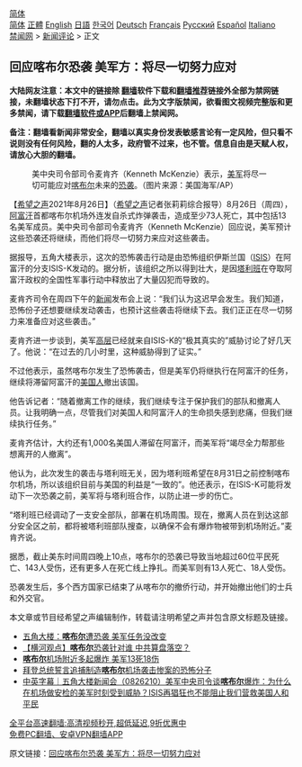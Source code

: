  <!-- 面包屑导航 --> <div class="breadcrumb"><!-- GTranslate: https://gtranslate.io/ -->  <div class="switcher notranslate">  <div class="selected">  <a href="#" onclick="return false;"> 简体</a>  </div>  <div class="option">  <a href="https://www.bannedbook.org" onclick="doGTranslate('zh-CN|zh-CN');jQuery('div.switcher div.selected a').html(jQuery(this).html());return false;" title="简体中文" class="nturl selected"> 简体</a>  <a href="https://www.bannedbook.org/zh-tw/" onclick="doGTranslate('zh-CN|zh-TW');jQuery('div.switcher div.selected a').html(jQuery(this).html());return false;" title="繁體中文" class="nturl"> 正體</a>  <a href="https://www.bannedbook.org/en/" onclick="doGTranslate('zh-CN|en');jQuery('div.switcher div.selected a').html(jQuery(this).html());return false;" title="English" class="nturl"> English</a>  <a href="https://www.bannedbook.org/ja/" onclick="doGTranslate('zh-CN|ja');jQuery('div.switcher div.selected a').html(jQuery(this).html());return false;" title="日本語" class="nturl"> 日語</a>  <a href="https://www.bannedbook.org/ko/" onclick="doGTranslate('zh-CN|ko');jQuery('div.switcher div.selected a').html(jQuery(this).html());return false;" title="한국어" class="nturl"> 한국어</a>  <a href="https://www.bannedbook.org/de/" onclick="doGTranslate('zh-CN|de');jQuery('div.switcher div.selected a').html(jQuery(this).html());return false;" title="Deutsch" class="nturl"> Deutsch</a>  <a href="https://www.bannedbook.org/fr/" onclick="doGTranslate('zh-CN|fr');jQuery('div.switcher div.selected a').html(jQuery(this).html());return false;" title="Français" class="nturl"> Français</a>  <a href="https://www.bannedbook.org/ru/" onclick="doGTranslate('zh-CN|ru');jQuery('div.switcher div.selected a').html(jQuery(this).html());return false;" title="Русский" class="nturl"> Русский</a>  <a href="https://www.bannedbook.org/es/" onclick="doGTranslate('zh-CN|es');jQuery('div.switcher div.selected a').html(jQuery(this).html());return false;" title="Español" class="nturl"> Español</a>  <a href="https://www.bannedbook.org/it/" onclick="doGTranslate('zh-CN|it');jQuery('div.switcher div.selected a').html(jQuery(this).html());return false;" title="Italiano" class="nturl"> Italiano</a>  </div>  </div>      <div class='breadcrumb-sub'><!-- Breadcrumb NavXT 6.3.0 --> <a href="https://www.bannedbook.org/" class="home">禁闻网</a> &gt; <a href="https://www.bannedbook.org/bnews/comments/" class="category">新闻评论</a> &gt; 正文</div></div><h2>回应喀布尔恐袭 美军方：将尽一切努力应对</h2> <p class="notice"><b>大陆网友注意：本文中的链接除 <a href="https://github.com/bannedbook/fanqiang" >翻墙</a>软件下载和<a href="https://github.com/killgcd/justmysocks/blob/master/README.md">翻墙推荐</a>链接外全部为禁网链接，未翻墙状态下打不开，请勿点击。此为文字版禁闻，欲看图文视频完整版和更多禁闻，请下载<a href="https://github.com/bannedbook/fanqiang">翻墙软件或APP</a>后翻墙上禁闻网。</p><p>备注：翻墙看新闻非常安全，翻墙以真实身份发表敏感言论有一定风险，但只看不说则没有任何风险，翻的人太多，政府管不过来，也不管。信息自由是天赋人权，请放心大胆的翻墙。</b></p>  <div class="entry"> <figure> <p><figcaption>美中央司令部司令麦肯齐（Kenneth McKenzie）表示，<a href="https://www.bannedbook.org/bnews/tag/%e7%be%8e%e5%86%9b/" class="st_tag internal_tag" rel="tag" title="标签 美军 下的日志">美军</a>将尽一切可能应对<a href="https://www.bannedbook.org/bnews/tag/%E5%96%80%E5%B8%83%E5%B0%94/" class="st_tag internal_tag" rel="tag" title="标签 喀布尔 下的日志">喀布尔</a>未来的<a href="https://www.bannedbook.org/bnews/tag/%e6%81%90%e8%a2%ad/" class="st_tag internal_tag" rel="tag" title="标签 恐袭 下的日志">恐袭</a>。（图片来源：美国海军/AP）</figcaption></figure> <p>【<span class='wp_keywordlink_affiliate'><a href="https://www.soundofhope.org" title="希望之声" target="_blank">希望之声</a></span>2021年8月26日】（<a href="https://www.bannedbook.org/bnews/tag/%e5%b8%8c%e6%9c%9b%e4%b9%8b%e5%a3%b0/" class="st_tag internal_tag" rel="tag" title="标签 希望之声 下的日志">希望之声</a>记者张莉莉综合报导）8月26日（周四），<a href="https://www.bannedbook.org/bnews/tag/%e9%98%bf%e5%af%8c%e6%b1%97/" class="st_tag internal_tag" rel="tag" title="标签 阿富汗 下的日志">阿富汗</a>首都喀布尔机场外连发自杀式炸弹袭击，造成至少73人死亡，其中包括13名美军成员。美中央司令部司令麦肯齐（Kenneth McKenzie）回应说，美军预计这些恐袭还将继续，而他们将尽一切努力来应对这些袭击。</p> <p>据报导，五角大楼表示，这次的恐怖袭击行动是由恐怖组织伊斯兰国（<a href="https://www.bannedbook.org/bnews/tag/isis/" class="st_tag internal_tag" rel="tag" title="标签 ISIS 下的日志">ISIS</a>）在阿富汗的分支ISIS-K发动的。据分析，该组织之所以得到壮大，是因<a href="https://www.bannedbook.org/bnews/tag/%e5%a1%94%e5%88%a9%e7%8f%ad/" class="st_tag internal_tag" rel="tag" title="标签 塔利班 下的日志">塔利班</a>在夺取阿富汗政权的全国性军事行动中释放出了大量囚犯而导致的。</p> <p>麦肯齐司令在周四下午的<span class='wp_keywordlink_affiliate'><a href="https://www.bannedbook.org/" title="新闻">新闻</a></span>发布会上说：“我们认为这迟早会发生。我们知道，恐怖份子还想要继续发动袭击，也预计这些袭击将继续下去。我们正正在尽一切努力来准备应对这些袭击。”</p>  <p>麦肯齐进一步谈到，美军<span class='wp_keywordlink_affiliate'><a href="https://www.bannedbook.org/bnews/ccpdope/" title="中共高层内幕" target="_blank">高层</a></span>已经就来自ISIS-K的“极其真实的”威胁讨论了好几天了。他说：“在过去的几小时里，这种威胁得到了证实。”</p> <p>不过他表示，虽然喀布尔发生了恐怖袭击，但是美军仍将继执行在阿富汗的任务，继续将滞留阿富汗的<a href="https://www.bannedbook.org/bnews/tag/%E7%BE%8E%E5%9B%BD%E4%BA%BA/" class="st_tag internal_tag" rel="tag" title="标签 美国人 下的日志">美国人</a>撤出该国。</p> <p>他告诉记者：“随着撤离工作的继续，我们继续专注于保护我们的部队和撤离人员。让我明确一点，尽管我们对美国人和阿富汗人的生命损失感到悲痛，但我们继续执行任务。”</p>  <p>麦肯齐估计，大约还有1,000名美国人滞留在阿富汗，而美军将“竭尽全力帮那些想离开的人撤离”。</p> <p>他认为，此次发生的袭击与塔利班无关，因为塔利班希望在8月31日之前控制喀布尔机场，所以该组织目前与美国的利益是“一致的”。他还表示，在ISIS-K可能将发动下一次恐袭之前，美军将与塔利班合作，以防止进一步的伤亡。</p> <p>“塔利班已经调动了一支安全部队，部署在机场周围。现在，撤离人员在到达这部分安全区之前，都将被塔利班部队搜查，以确保不会有爆炸物被带到机场附近。”麦肯齐说。</p>  <p>据悉，截止美东时间周四晚上10点，喀布尔的恐袭已导致当地超过60位平民死亡、143人受伤，还有更多人在死亡线上挣扎。而美军则有13人死亡、18人受伤。</p> <p>恐袭发生后，多个西方国家已结束了从喀布尔的撤侨行动，并开始撤出他们的士兵和外交官。</p> <p>本文章或节目经希望之声编辑制作，转载请注明希望之声并包含原文标题及链接。 </p>  <ul class='op-related-articles' title='相关阅读'> <li><a href='https://www.bannedbook.org/bnews/comments/20210827/1614208.html' target='_blank'>五角大楼：<b>喀布尔</b>遭恐袭 美军任务没改变</a></li> <li><a href='https://www.bannedbook.org/bnews/comments/20210827/1614207.html' target='_blank'>【横河观点】<b>喀布尔</b>恐袭针对谁 中共算盘落空？</a></li> <li><a href='https://www.bannedbook.org/bnews/cbnews/20210827/1614201.html' target='_blank'><b>喀布尔</b>机场附近多起爆炸 美军13死18伤</a></li> <li><a href='https://www.bannedbook.org/bnews/worldnews/usa/20210827/1614194.html' target='_blank'>拜登总统誓言追捕制造<b>喀布尔</b>机场袭击惨案的恐怖分子</a></li> <li><a href='https://www.bannedbook.org/bnews/bannedvideo/20210827/1614190.html' target='_blank'>中英字幕｜五角大楼新闻会（0826210）美军中央司令谈<b>喀布尔</b>爆炸：为什么在机场做安检的美军时刻受到威胁？ISIS再猖狂也不能阻止我们营救美国人和平民</a></li> </ul> <p class="texttj"> <a href="https://github.com/bannedbook/fanqiang/wiki/V2ray%E6%9C%BA%E5%9C%BA" target="_blank">全平台高速翻墙:高清视频秒开,超低延迟,9折优惠中</a><br/> <a href="https://github.com/bannedbook/fanqiang/wiki/%E7%A6%81%E9%97%BB%E7%BD%91%E5%AE%89%E5%8D%93%E7%BF%BB%E5%A2%99%E6%96%B0%E9%97%BBAPP" target="_blank">免费PC翻墙、安卓VPN翻墙APP</a></p><p>原文链接：<a class="src_link"  href="https://www.soundofhope.org/post/539270" target="_blank">回应喀布尔恐袭 美军方：将尽一切努力应对</a></p><a name='sharetosocial'></a>  <div style="margin-bottom:5px;padding-bottom:5px;clear:both"> <div id="archive-pix-1" class="banner-ads"> <!-- AuctionX Display platform tag START --> <div id="26318x728x90x621x_ADSLOT2" clicktrack="%%CLICK_URL_ESC%%"></div> <!-- AuctionX Display platform tag END --> </div> <div id="archive-pix-2" class="banner-ads"> <!-- AuctionX Display platform tag START --> <div id="26315x300x250x621x_ADSLOT2" clicktrack="%%CLICK_URL_ESC%%"></div> <!-- AuctionX Display platform tag END --> </div> </div>  <div id="archive-pix-1" class="banner-ads"> <!-- AuctionX Display platform tag START --> <div id="26318x728x90x621x_ADSLOT3" clicktrack="%%CLICK_URL_ESC%%"></div> <!-- AuctionX Display platform tag END --> </div> </div><!--END ENTRY--> 